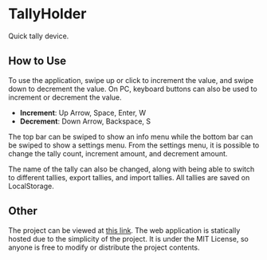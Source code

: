 # TallyHolder
Quick tally device.

## How to Use
To use the application, swipe up or click to increment the value, and swipe down to decrement the value. On PC, keyboard buttons can also be used to increment or decrement the value.

- **Increment**: Up Arrow, Space, Enter, W
- **Decrement**: Down Arrow, Backspace, S

The top bar can be swiped to show an info menu while the bottom bar can be swiped to show a settings menu. From the settings menu, it is possible to change the tally count, increment amount, and decrement amount.

The name of the tally can also be changed, along with being able to switch to different tallies, export tallies, and import tallies. All tallies are saved on LocalStorage.

## Other

The project can be viewed at [this link](https://spentine.github.io/TallyHolder/). The web application is statically hosted due to the simplicity of the project. It is under the MIT License, so anyone is free to modify or distribute the project contents.
